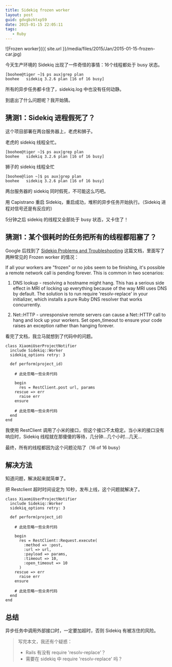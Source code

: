 ```yaml
---
title: Sidekiq frozen worker
layout: post
guid: gdvgbzktxp59
date: 2015-01-15 22:05:11
tags:
   - Ruby
---
```


![Frozen worker]({{ site.url }}/media/files/2015/Jan/2015-01-15-frozen-car.jpg)


今天生产环境的 Sidekiq 出现了一件奇怪的事情：16个线程都处于 busy 状态。

```
[boohee@tiger ~]$ ps aux|grep plan
boohee   sidekiq 3.2.6 plan [16 of 16 busy]
```
所有的异步任务都卡住了，sidekiq.log 中也没有任何动静。

到底出了什么问题呢？我开始猜。

## 猜测1：Sidekiq 进程假死了？

这个项目部署在两台服务器上，老虎和狮子。

老虎的 sidekiq 线程全忙。

```
[boohee@tiger ~]$ ps aux|grep plan
boohee   sidekiq 3.2.6 plan [16 of 16 busy]
```

狮子的 sidekiq 线程全忙

```
[boohee@lion ~]$ ps aux|grep plan
boohee   sidekiq 3.2.6 plan [16 of 16 busy]
```

两台服务器的 sidekiq 同时假死，不可能这么巧吧。

用 Capistrano 重启 Sidekiq，重启成功，堆积的异步任务开始执行。（Sidekiq 进程对信号还是有反应的）

5分钟之后 sidekiq 的线程又全部处于 busy 状态，又卡住了！

## 猜测1：某个很耗时的任务把所有的线程都阻塞了？

Google 后找到了 [Sidekiq Problems and Troubleshooting](https://github.com/mperham/sidekiq/wiki/Problems-and-Troubleshooting) 这篇文档，里面写了两种常见的 Frozen worker 的情况：

If all your workers are "frozen" or no jobs seem to be finishing, it's possible a remote network call is pending forever. This is common in two scenarios:

1. DNS lookup - resolving a hostname might hang. This has a serious side effect in MRI of locking up everything because of the way MRI uses DNS by default. The solution is to run require 'resolv-replace' in your initializer, which installs a pure Ruby DNS resolver that works concurrently.

2. Net::HTTP - unresponsive remote servers can cause a Net::HTTP call to hang and lock up your workers. Set open_timeout to ensure your code raises an exception rather than hanging forever.



看完了文档，我立马就想到了代码中的问题。


```
class XiaomiUserProjectNotifier
  include Sidekiq::Worker
  sidekiq_options retry: 3

  def perform(project_id)
    
    # 此处忽略一些业务代码
    
    begin
      res = RestClient.post url, params
    rescue => err
      raise err
    ensure

    # 此处忽略一些业务代码
  end
end
```

我使用 RestClient 调用了小米的接口，但这个接口不太稳定。当小米的接口没有响应时，Sidekiq 线程就在那傻傻的等待，几分钟...几个小时...几天...

最终，所有的线程都因为这个问题沦陷了（16 of 16 busy）


## 解决方法

知道问题，解决起来就简单了。

把 Restclient 超时时间设定为 10秒，发布上线，这个问题就解决了。


```
class XiaomiUserProjectNotifier
  include Sidekiq::Worker
  sidekiq_options retry: 3

  def perform(project_id)
    
    # 此处忽略一些业务代码
  
    begin
      res = RestClient::Request.execute(
        :method => :post,
        :url => url,
        :payload => params,
        :timeout => 10,
        :open_timeout => 10
      )
    rescue => err
      raise err
    ensure

    # 此处忽略一些业务代码
  end
end
```



## 总结

异步任务中调用外部接口时，一定要加超时，否则 Sidekiq 有被冻住的风险。


> 写完本文，我还有个疑惑：
> 
> * Rails 有没有 require 'resolv-replace'？
> * 需要在 sidekiq 中 require 'resolv-replace' 吗？


